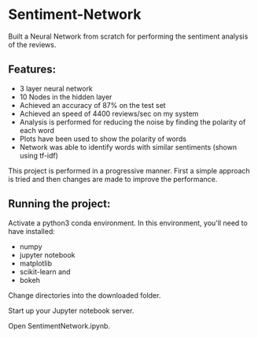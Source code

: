 # Sentiment-Network
Built a Neural Network from scratch for performing the sentiment analysis of the reviews. 

## Features:
- 3 layer neural network
- 10 Nodes in the hidden layer
- Achieved an accuracy of 87% on the test set
- Achieved an speed of 4400 reviews/sec on my system
- Analysis is performed for reducing the noise by finding the polarity of each word
- Plots have been used to show the polarity of words
- Network was able to identify words with similar sentiments (shown using tf-idf)


This project is performed in a progressive manner. First a simple approach is tried and then changes are made to improve the performance.

## Running the project:
Activate a python3 conda environment. In this environment, you'll need to have installed:
- numpy
- jupyter notebook 
- matplotlib 
- scikit-learn and 
- bokeh

Change directories into the downloaded folder.

Start up your Jupyter notebook server.

Open SentimentNetwork.ipynb.

